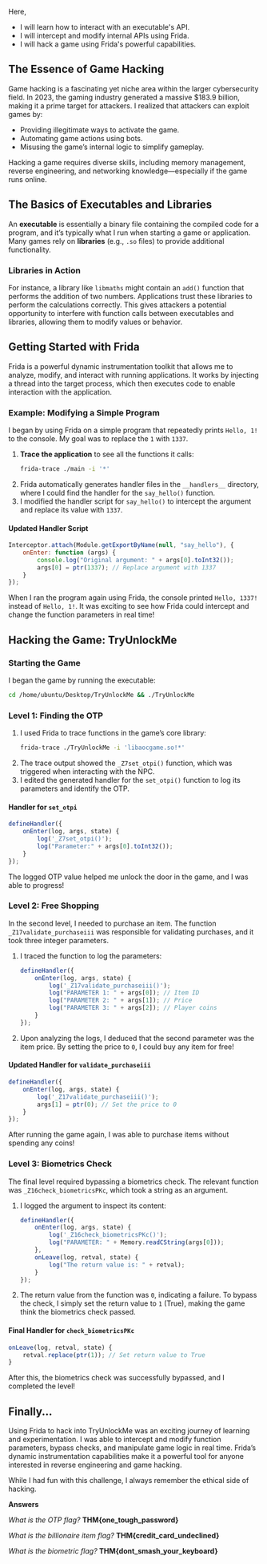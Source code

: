Here,
- I will learn how to interact with an executable's API.
- I will intercept and modify internal APIs using Frida.
- I will hack a game using Frida's powerful capabilities.

## The Essence of Game Hacking
Game hacking is a fascinating yet niche area within the larger cybersecurity field. In 2023, the gaming industry generated a massive $183.9 billion, making it a prime target for attackers. I realized that attackers can exploit games by:

- Providing illegitimate ways to activate the game.
- Automating game actions using bots.
- Misusing the game’s internal logic to simplify gameplay.

Hacking a game requires diverse skills, including memory management, reverse engineering, and networking knowledge—especially if the game runs online.

## The Basics of Executables and Libraries
An **executable** is essentially a binary file containing the compiled code for a program, and it’s typically what I run when starting a game or application. Many games rely on **libraries** (e.g., `.so` files) to provide additional functionality.

### Libraries in Action
For instance, a library like `libmaths` might contain an `add()` function that performs the addition of two numbers. Applications trust these libraries to perform the calculations correctly. This gives attackers a potential opportunity to interfere with function calls between executables and libraries, allowing them to modify values or behavior.

## Getting Started with Frida
Frida is a powerful dynamic instrumentation toolkit that allows me to analyze, modify, and interact with running applications. It works by injecting a thread into the target process, which then executes code to enable interaction with the application.

### Example: Modifying a Simple Program
I began by using Frida on a simple program that repeatedly prints `Hello, 1!` to the console. My goal was to replace the `1` with `1337`.

1. **Trace the application** to see all the functions it calls:
   ```bash
   frida-trace ./main -i '*'
   ```
2. Frida automatically generates handler files in the `__handlers__` directory, where I could find the handler for the `say_hello()` function.
3. I modified the handler script for `say_hello()` to intercept the argument and replace its value with `1337`.

#### Updated Handler Script
```javascript
Interceptor.attach(Module.getExportByName(null, "say_hello"), {
    onEnter: function (args) {
        console.log("Original argument: " + args[0].toInt32());
        args[0] = ptr(1337); // Replace argument with 1337
    }
});
```

When I ran the program again using Frida, the console printed `Hello, 1337!` instead of `Hello, 1!`. It was exciting to see how Frida could intercept and change the function parameters in real time!

## Hacking the Game: TryUnlockMe

### Starting the Game
I began the game by running the executable:
```bash
cd /home/ubuntu/Desktop/TryUnlockMe && ./TryUnlockMe
```

### Level 1: Finding the OTP
1. I used Frida to trace functions in the game’s core library:
   ```bash
   frida-trace ./TryUnlockMe -i 'libaocgame.so!*'
   ```
2. The trace output showed the `_Z7set_otpi()` function, which was triggered when interacting with the NPC.
3. I edited the generated handler for the `set_otpi()` function to log its parameters and identify the OTP.

#### Handler for `set_otpi`
```javascript
defineHandler({
    onEnter(log, args, state) {
        log('_Z7set_otpi()');
        log("Parameter:" + args[0].toInt32());
    }
});
```

The logged OTP value helped me unlock the door in the game, and I was able to progress!

### Level 2: Free Shopping
In the second level, I needed to purchase an item. The function `_Z17validate_purchaseiii` was responsible for validating purchases, and it took three integer parameters.

1. I traced the function to log the parameters:
   ```javascript
   defineHandler({
       onEnter(log, args, state) {
           log('_Z17validate_purchaseiii()');
           log("PARAMETER 1: " + args[0]); // Item ID
           log("PARAMETER 2: " + args[1]); // Price
           log("PARAMETER 3: " + args[2]); // Player coins
       }
   });
   ```
2. Upon analyzing the logs, I deduced that the second parameter was the item price. By setting the price to `0`, I could buy any item for free!

#### Updated Handler for `validate_purchaseiii`
```javascript
defineHandler({
    onEnter(log, args, state) {
        log('_Z17validate_purchaseiii()');
        args[1] = ptr(0); // Set the price to 0
    }
});
```

After running the game again, I was able to purchase items without spending any coins!

### Level 3: Biometrics Check
The final level required bypassing a biometrics check. The relevant function was `_Z16check_biometricsPKc`, which took a string as an argument.

1. I logged the argument to inspect its content:
   ```javascript
   defineHandler({
       onEnter(log, args, state) {
           log('_Z16check_biometricsPKc()');
           log("PARAMETER: " + Memory.readCString(args[0]));
       },
       onLeave(log, retval, state) {
           log("The return value is: " + retval);
       }
   });
   ```
2. The return value from the function was `0`, indicating a failure. To bypass the check, I simply set the return value to `1` (True), making the game think the biometrics check passed.

#### Final Handler for `check_biometricsPKc`
```javascript
onLeave(log, retval, state) {
    retval.replace(ptr(1)); // Set return value to True
}
```

After this, the biometrics check was successfully bypassed, and I completed the level!

## Finally...
Using Frida to hack into TryUnlockMe was an exciting journey of learning and experimentation. I was able to intercept and modify function parameters, bypass checks, and manipulate game logic in real time. Frida’s dynamic instrumentation capabilities make it a powerful tool for anyone interested in reverse engineering and game hacking.

While I had fun with this challenge, I always remember the ethical side of hacking.

**Answers**

*What is the OTP flag?* **THM{one_tough_password}**
 
*What is the billionaire item flag?* **THM{credit_card_undeclined}**
 
*What is the biometric flag?* **THM{dont_smash_your_keyboard}**
